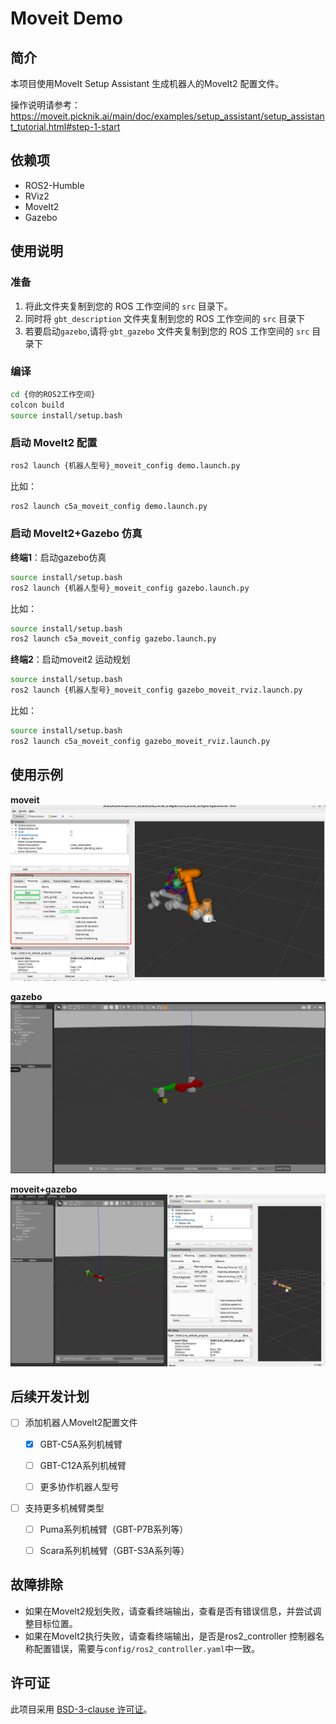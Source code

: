 
#  Moveit Demo

## 简介
本项目使用MoveIt Setup Assistant 生成机器人的MoveIt2 配置文件。

操作说明请参考：https://moveit.picknik.ai/main/doc/examples/setup_assistant/setup_assistant_tutorial.html#step-1-start


## 依赖项
- ROS2-Humble
- RViz2
- MoveIt2
- Gazebo

## 使用说明

### 准备

1. 将此文件夹复制到您的 ROS 工作空间的 `src` 目录下。
2. 同时将 `gbt_description` 文件夹复制到您的 ROS 工作空间的 `src` 目录下
3. 若要启动`gazebo`,请将·`gbt_gazebo` 文件夹复制到您的 ROS 工作空间的 `src` 目录下


### 编译
```bash
cd {你的ROS2工作空间}
colcon build 
source install/setup.bash
```



### 启动 MoveIt2 配置

```bash
ros2 launch {机器人型号}_moveit_config demo.launch.py
```
比如：
```bash
ros2 launch c5a_moveit_config demo.launch.py
```

### 启动 MoveIt2+Gazebo 仿真

**终端1**：启动gazebo仿真
```bash
source install/setup.bash
ros2 launch {机器人型号}_moveit_config gazebo.launch.py
```
比如：
```bash
source install/setup.bash
ros2 launch c5a_moveit_config gazebo.launch.py
```

**终端2**：启动moveit2 运动规划
```bash
source install/setup.bash
ros2 launch {机器人型号}_moveit_config gazebo_moveit_rviz.launch.py
```
比如：
```bash
source install/setup.bash
ros2 launch c5a_moveit_config gazebo_moveit_rviz.launch.py
```

## 使用示例

**moveit**
![moveit](../assets/moveit.png)

**gazebo**
![gazebo](../assets/gazebo.png)

**moveit+gazebo**
![moveit+gazebo](../assets/moveit_gazebo.png)





## 后续开发计划

- [ ] 添加机器人MoveIt2配置文件
   - [x] GBT-C5A系列机械臂
   - [ ] GBT-C12A系列机械臂
   - [ ] 更多协作机器人型号


- [ ] 支持更多机械臂类型
   - [ ] Puma系列机械臂（GBT-P7B系列等）
   - [ ] Scara系列机械臂（GBT-S3A系列等）


## 故障排除

- 如果在MoveIt2规划失败，请查看终端输出，查看是否有错误信息，并尝试调整目标位置。
- 如果在MoveIt2执行失败，请查看终端输出，是否是ros2_controller 控制器名称配置错误，需要与`config/ros2_controller.yaml`中一致。



## 许可证
此项目采用 [BSD-3-clause 许可证](https://opensource.org/license/BSD-3-clause)。


